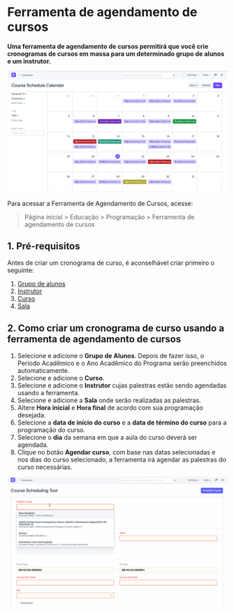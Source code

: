 # Ferramenta de agendamento de cursos



**Uma ferramenta de agendamento de cursos permitirá que você crie cronogramas de cursos em massa para um determinado grupo de alunos e um instrutor.**


![Ferramenta de agendamento de cursos](/files/education-course-schedule-1.png)


Para acessar a Ferramenta de Agendamento de Cursos, acesse:



> 
> Página inicial > Educação > Programação > Ferramenta de agendamento de cursos
> 
> 
> 


## 1. Pré-requisitos


Antes de criar um cronograma de curso, é aconselhável criar primeiro o seguinte:


1. [Grupo de alunos](/docs/pt/education/student-group)
2. [Instrutor](/docs/pt/education/instructor)
3. [Curso](/docs/pt/education/course)
4. [Sala](/docs/pt/education/room)


## 2. Como criar um cronograma de curso usando a ferramenta de agendamento de cursos


1. Selecione e adicione o **Grupo de Alunos**. Depois de fazer isso, o Período Acadêmico e o Ano Acadêmico do Programa serão preenchidos automaticamente.
2. Selecione e adicione o **Curso**.
3. Selecione e adicione o **Instrutor** cujas palestras estão sendo agendadas usando a ferramenta.
4. Selecione e adicione a **Sala** onde serão realizadas as palestras.
5. Altere **Hora inicial** e **Hora final** de acordo com sua programação desejada.
6. Selecione a **data de início do curso** e a **data de término do curso** para a programação do curso.
7. Selecione o **dia** da semana em que a aula do curso deverá ser agendada.
8. Clique no botão **Agendar curso**, com base nas datas selecionadas e nos dias do curso selecionado, a ferramenta irá agendar as palestras do curso necessárias.


![Ferramenta de agendamento de cursos](/files/education-course-scheduling-tool.gif)



